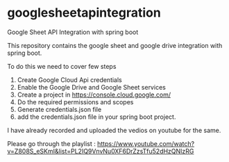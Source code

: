 # googlesheetapintegration

Google Sheet API Integration with spring boot

This repository contains the google sheet and google drive integration with spring boot.

To do this we need to cover few steps

1. Create Google Cloud Api credentials
2. Enable the Google Drive and Google Sheet services
3. Create a project in https://console.cloud.google.com/
4. Do the required permissions and scopes
5. Generate credentials.json file
6. add the credentials.json file in your spring boot project.

I have already recorded and uploaded the vedios on youtube for the same.

Please go through the playlist :  https://www.youtube.com/watch?v=Z808S_eSKmI&list=PL2IQ9VnvNu0XF6DrZzsTfu52dHzQNIzRG

